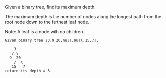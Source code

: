 Given a binary tree, find its maximum depth.

The maximum depth is the number of nodes along the longest path from the root node down to the farthest leaf node.

Note: A leaf is a node with no children.

```
Given binary tree [3,9,20,null,null,15,7],

    3
   / \
  9  20
    /  \
   15   7
return its depth = 3.
```